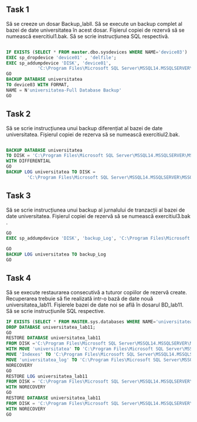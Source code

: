 <p><b><h2> Task 1 </h2></b></p>
<p>Să se creeze un dosar Backup_labll. Să se execute un backup complet al bazei de date universitatea în acest dosar. Fișierul copiei de rezervă să se numească exercitiul1.bak. Să se scrie instrucțiunea SQL respectivă.</p>

```sql

IF EXISTS (SELECT * FROM master.dbo.sysdevices WHERE NAME='device03')
EXEC sp_dropdevice 'device01' , 'delfile';
EXEC sp_addumpdevice 'DISK', 'device01',
			'C:\Program Files\Microsoft SQL Server\MSSQL14.MSSQLSERVER\MSSQL\Backup\device01_exercitiul11.bak'
GO 
BACKUP DATABASE universitatea
TO device03 WITH FORMAT,
NAME = N'universitatea-Full Database Backup'
GO
```

<p><b><h2> Task 2 </h2></b></p> 
<p>Să se scrie instrucțiunea unui backup diferențiat al bazei de date universitatea. Fișierul copiei de rezerva să se numească exercitiul2.bak.</p>

```sql

BACKUP DATABASE universitatea  
TO DISK = 'C:\Program Files\Microsoft SQL Server\MSSQL14.MSSQLSERVER\MSSQL\Backup\Backup_lab11\exercitiul2.bak'  
WITH DIFFERENTIAL 
GO
BACKUP LOG universitatea TO DISK = 
		'C:\Program Files\Microsoft SQL Server\MSSQL14.MSSQLSERVER\MSSQL\Backup\Backup_lab11\exercitiul2.bak'
```

<p><b><h2> Task 3 </h2></b></p> 
<p>Să se scrie instrucțiunea unui backup al jurnalului de tranzacții al bazei de date universitatea. Fișierul copiei de rezervă să se numească exercitiul3.bak .</p>

```sql 
GO
EXEC sp_addumpdevice 'DISK', 'backup_Log', 'C:\Program Files\Microsoft SQL Server\MSSQL14.MSSQLSERVER\MSSQL\Backup\Backup_lab11\exercitiul3.bak'

GO
BACKUP LOG universitatea TO backup_Log
GO
```

<p><b><h2> Task 4 </h2></b></p> 
<p>Să se execute restaurarea consecutivă a tuturor copiilor de rezervă create. Recuperarea trebuie să fie realizată intr-o bază de date nouă universitatea_lab11. Fișierele bazei de date noi se află în dosarul BD_lab11. Să se scrie instrucțiunile SQL respective.</p> 


```sql
IF EXISTS (SELECT * FROM MASTER.sys.databases WHERE NAME='universitatea_lab11')
DROP DATABASE universitatea_lab11;
GO
RESTORE DATABASE universitatea_lab11
FROM DISK ='C:\Program Files\Microsoft SQL Server\MSSQL14.MSSQLSERVER\MSSQL\Backup\Backup_lab11\exercitiul1.bak'
WITH MOVE 'universitatea' TO 'C:\Program Files\Microsoft SQL Server\MSSQL14.MSSQLSERVER\MSSQL\Backup\BD_lab11\data.mdf',
MOVE 'Indexes' TO 'C:\Program Files\Microsoft SQL Server\MSSQL14.MSSQLSERVER\MSSQL\Backup\BD_lab11\data1.ndf',
MOVE 'universitatea_log' TO 'C:\Program Files\Microsoft SQL Server\MSSQL14.MSSQLSERVER\MSSQL\Backup\BD_lab11\log.ldf',
NORECOVERY
GO
RESTORE LOG universitatea_lab11
FROM DISK = 'C:\Program Files\Microsoft SQL Server\MSSQL14.MSSQLSERVER\MSSQL\Backup\Backup_lab11\exercitiul3.bak'
WITH NORECOVERY
GO
RESTORE DATABASE universitatea_lab11
FROM DISK = 'C:\Program Files\Microsoft SQL Server\MSSQL14.MSSQLSERVER\MSSQL\Backup\Backup_lab11\exercitiul2.bak'
WITH NORECOVERY 
GO
```
